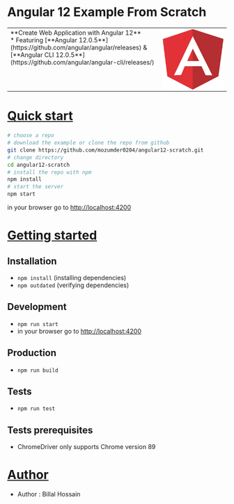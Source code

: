 # Angular 12 Example From Scratch

<table>
<tr>
<td>
  <a href="https://mozumder0204.github.io/billal.hossain/" target="_blank">
    <img src="src/assets/images/angular.png" align="right"
    alt="Angular 12 Example Scratch" width="140" height="140">
  </a>
**Create Web Application with Angular 12** </br>
* Featuring [**Angular 12.0.5**](https://github.com/angular/angular/releases) & [**Angular CLI 12.0.5**](https://github.com/angular/angular-cli/releases/)
</td>
</tr>
</table>

# [Quick start](#quick-start)

```bash
# choose a repo
# download the example or clone the repo from github
git clone https://github.com/mozumder0204/angular12-scratch.git
# change directory
cd angular12-scratch
# install the repo with npm
npm install
# start the server
npm start
```

in your browser go to [http://localhost:4200](http://localhost:4200)

# [Getting started](#getting-started)

## Installation

- `npm install` (installing dependencies)
- `npm outdated` (verifying dependencies)

## Development

- `npm run start`
- in your browser go to [http://localhost:4200](http://localhost:4200)

## Production

- `npm run build`

## Tests

- `npm run test`

## Tests prerequisites

- ChromeDriver only supports Chrome version 89

# [Author](#author)

- Author : Billal Hossain
